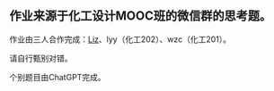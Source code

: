 ## 作业来源于化工设计MOOC班的微信群的思考题。
作业由三人合作完成：[Liz](https://github.com/Liz-Nozomi)、lyy（化工202）、wzc（化工201）。

请自行甄别对错。

个别题目由ChatGPT完成。
